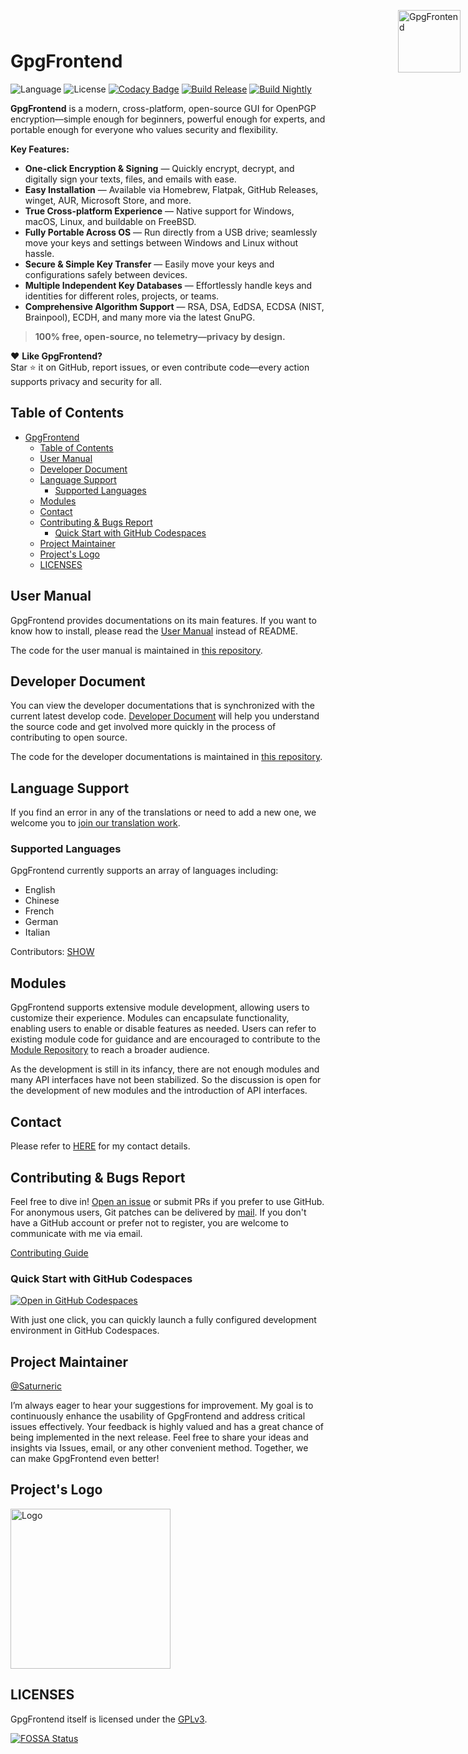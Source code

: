 # GpgFrontend

![Language](https://img.shields.io/badge/language-C%2B%2B-green)
![License](https://img.shields.io/badge/License-GPL--3.0-orange)
[![Codacy Badge](https://app.codacy.com/project/badge/Grade/d1750e052a85430a8f1f84e58a0fceda)](https://www.codacy.com/gh/saturneric/GpgFrontend/dashboard?utm_source=github.com&utm_medium=referral&utm_content=saturneric/GpgFrontend&utm_campaign=Badge_Grade)
[![Build Release](https://github.com/saturneric/GpgFrontend/actions/workflows/release.yml/badge.svg?branch=main)](https://github.com/saturneric/GpgFrontend/actions/workflows/release.yml)
[![Build Nightly](https://github.com/saturneric/GpgFrontend/actions/workflows/testing-nightly.yml/badge.svg?branch=develop)](https://github.com/saturneric/GpgFrontend/actions/workflows/testing-nightly.yml)

**GpgFrontend** is a modern, cross-platform, open-source GUI for OpenPGP
encryption—simple enough for beginners, powerful enough for experts, and
portable enough for everyone who values security and flexibility.

<img width="100" height="100" align="right" style="position: absolute;right: 0;padding: 12px;top:12px;z-index: 1000;" src="https://image.cdn.bktus.com/i/2024/02/24/248b2e18-a120-692e-e6bc-42ca30be9011.webp" alt="GpgFrontend"/>

**Key Features:**

- **One-click Encryption & Signing** — Quickly encrypt, decrypt, and digitally
  sign your texts, files, and emails with ease.
- **Easy Installation** — Available via Homebrew, Flatpak, GitHub Releases,
  winget, AUR, Microsoft Store, and more.
- **True Cross-platform Experience** — Native support for Windows, macOS, Linux,
  and buildable on FreeBSD.
- **Fully Portable Across OS** — Run directly from a USB drive; seamlessly move
  your keys and settings between Windows and Linux without hassle.
- **Secure & Simple Key Transfer** — Easily move your keys and configurations
  safely between devices.
- **Multiple Independent Key Databases** — Effortlessly handle keys and
  identities for different roles, projects, or teams.
- **Comprehensive Algorithm Support** — RSA, DSA, EdDSA, ECDSA (NIST,
  Brainpool), ECDH, and many more via the latest GnuPG.

> **100% free, open-source, no telemetry—privacy by design.**

❤️ **Like GpgFrontend?**  
Star ⭐ it on GitHub, report issues, or even contribute code—every action supports privacy and security for all.

## Table of Contents

- [GpgFrontend](#gpgfrontend)
  - [Table of Contents](#table-of-contents)
  - [User Manual](#user-manual)
  - [Developer Document](#developer-document)
  - [Language Support](#language-support)
    - [Supported Languages](#supported-languages)
  - [Modules](#modules)
  - [Contact](#contact)
  - [Contributing \& Bugs Report](#contributing--bugs-report)
    - [Quick Start with GitHub Codespaces](#quick-start-with-github-codespaces)
  - [Project Maintainer](#project-maintainer)
  - [Project's Logo](#projects-logo)
  - [LICENSES](#licenses)

## User Manual

GpgFrontend provides documentations on its main features. If you want to know
how to install, please read the [User
Manual](https://www.gpgfrontend.bktus.com/overview/glance) instead of README.

The code for the user manual is maintained in [this
repository](https://github.com/saturneric/GpgFrontend-Manual.git).

## Developer Document

You can view the developer documentations that is synchronized with the current
latest develop code. [Developer Document](https://doxygen.gpgfrontend.bktus.com)
will help you understand the source code and get involved more quickly in the
process of contributing to open source.

The code for the developer documentations is maintained in [this
repository](https://github.com/saturneric/GpgFrontend-Doxygen.git).

## Language Support

If you find an error in any of the translations or need to add a new one, we
welcome you to [join our translation
work](https://www.gpgfrontend.bktus.com/appendix/translate-interface).

### Supported Languages

GpgFrontend currently supports an array of languages including:

- English
- Chinese
- French
- German
- Italian

Contributors: [SHOW](TRANSLATORS)

## Modules

GpgFrontend supports extensive module development, allowing users to customize
their experience. Modules can encapsulate functionality, enabling users to
enable or disable features as needed. Users can refer to existing module code
for guidance and are encouraged to contribute to the [Module
Repository](https://github.com/saturneric/GpgFrontend-Modules.git) to reach a
broader audience.

As the development is still in its infancy, there are not enough modules and
many API interfaces have not been stabilized. So the discussion is open for the
development of new modules and the introduction of API interfaces.

## Contact

Please refer to [HERE](https://www.gpgfrontend.bktus.com/overview/contact) for
my contact details.

## Contributing & Bugs Report

Feel free to dive in! [Open an
issue](https://github.com/saturneric/GpgFrontend/issues/new) or submit PRs if
you prefer to use GitHub. For anonymous users, Git patches can be delivered by
[mail](mailto:eric@bktus.com). If you don't have a GitHub account or prefer not
to register, you are welcome to communicate with me via email.

[Contributing Guide](https://www.gpgfrontend.bktus.com/appendix/contribute)

### Quick Start with GitHub Codespaces

[![Open in GitHub
Codespaces](https://github.com/codespaces/badge.svg)](https://codespaces.new/saturneric/GpgFrontend)

With just one click, you can quickly launch a fully configured development
environment in GitHub Codespaces.

## Project Maintainer

[@Saturneric](https://github.com/saturneric)

I’m always eager to hear your suggestions for improvement. My goal is to
continuously enhance the usability of GpgFrontend and address critical issues
effectively. Your feedback is highly valued and has a great chance of being
implemented in the next release. Feel free to share your ideas and insights via
Issues, email, or any other convenient method. Together, we can make GpgFrontend
even better!

## Project's Logo

<img width="256" height="256" src="https://image.cdn.bktus.com/i/2024/02/24/f3f2f26a-96b4-65eb-960f-7ac3397a0a40.webp" alt="Logo"/>

## LICENSES

GpgFrontend itself is licensed under the [GPLv3](COPYING).

[![FOSSA Status](https://app.fossa.com/api/projects/git%2Bgithub.com%2Fsaturneric%2FGpgFrontend.svg?type=large)](https://app.fossa.com/projects/git%2Bgithub.com%2Fsaturneric%2FGpgFrontend?ref=badge_large)
